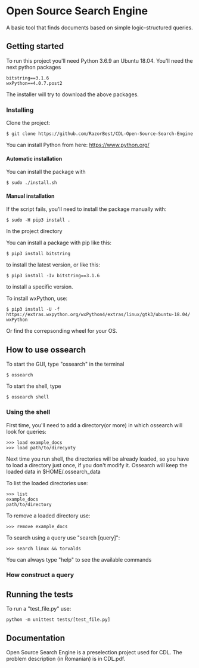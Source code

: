 # Open Source Search Engine

A basic tool that finds documents based on simple logic-structured queries.

## Getting started

To run this project you'll need Python 3.6.9 an Ubuntu 18.04.
You'll need the next python packages
```
bitstring==3.1.6
wxPython==4.0.7.post2
```
The installer will try to download the above packages.

### Installing
Clone the project:
 ```
 $ git clone https://github.com/RazorBest/CDL-Open-Source-Search-Engine
 
 ```
You can install Python from here: https://www.python.org/

#### Automatic installation
You can install the package with
```
$ sudo ./install.sh
```

#### Manual installation
If the script fails, you'll need to install the package manually with:
```
$ sudo -H pip3 install .
```
In the project directory


You can install a package with pip like this:
```
$ pip3 install bitstring
```
  to install the latest version, or like this:
 ```
 $ pip3 install -Iv bitstring==3.1.6
 ```
  to install a specific version.
  
To install wxPython, use:
```
$ pip3 install -U -f https://extras.wxpython.org/wxPython4/extras/linux/gtk3/ubuntu-18.04/ wxPython
```
Or find the correpsonding wheel for your OS.
  
## How to use ossearch
To start the GUI, type "ossearch" in the terminal
```
$ ossearch
```
To start the shell, type
```
$ ossearch shell
```
### Using the shell
First time, you'll need to add a directory(or more) in which ossearch will look for queries:
```
>>> load example_docs
>>> load path/to/direcyoty
```
Next time you run shell, the directories will be already loaded, so you have to load a directory just once, if you don't modify it. Ossearch will keep the loaded data in $HOME/.ossearch_data

To list the loaded directories use:
```
>>> list
example_docs
path/to/directory
```

To remove a loaded directory use:
```
>>> remove example_docs
```

To search using a query use "search [query]":
```
>>> search linux && torvalds
```
You can always type "help" to see the available commands

### How construct a query

## Running the tests
To run a "test_file.py" use:
  ```
  python -m unittest tests/[test_file.py]
  
  ```

## Documentation
Open Source Search Engine is a preselection project used for CDL. The problem description (in Romanian) is in CDL.pdf.
